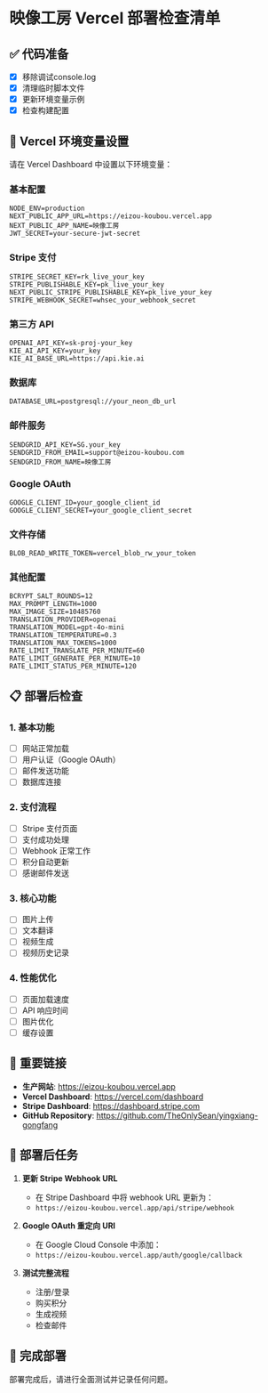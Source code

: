 # 映像工房 Vercel 部署检查清单

## ✅ 代码准备
- [x] 移除调试console.log
- [x] 清理临时脚本文件
- [x] 更新环境变量示例
- [x] 检查构建配置

## 🔧 Vercel 环境变量设置

请在 Vercel Dashboard 中设置以下环境变量：

### 基本配置
```
NODE_ENV=production
NEXT_PUBLIC_APP_URL=https://eizou-koubou.vercel.app
NEXT_PUBLIC_APP_NAME=映像工房
JWT_SECRET=your-secure-jwt-secret
```

### Stripe 支付
```
STRIPE_SECRET_KEY=rk_live_your_key
STRIPE_PUBLISHABLE_KEY=pk_live_your_key
NEXT_PUBLIC_STRIPE_PUBLISHABLE_KEY=pk_live_your_key
STRIPE_WEBHOOK_SECRET=whsec_your_webhook_secret
```

### 第三方 API
```
OPENAI_API_KEY=sk-proj-your_key
KIE_AI_API_KEY=your_key
KIE_AI_BASE_URL=https://api.kie.ai
```

### 数据库
```
DATABASE_URL=postgresql://your_neon_db_url
```

### 邮件服务
```
SENDGRID_API_KEY=SG.your_key
SENDGRID_FROM_EMAIL=support@eizou-koubou.com
SENDGRID_FROM_NAME=映像工房
```

### Google OAuth
```
GOOGLE_CLIENT_ID=your_google_client_id
GOOGLE_CLIENT_SECRET=your_google_client_secret
```

### 文件存储
```
BLOB_READ_WRITE_TOKEN=vercel_blob_rw_your_token
```

### 其他配置
```
BCRYPT_SALT_ROUNDS=12
MAX_PROMPT_LENGTH=1000
MAX_IMAGE_SIZE=10485760
TRANSLATION_PROVIDER=openai
TRANSLATION_MODEL=gpt-4o-mini
TRANSLATION_TEMPERATURE=0.3
TRANSLATION_MAX_TOKENS=1000
RATE_LIMIT_TRANSLATE_PER_MINUTE=60
RATE_LIMIT_GENERATE_PER_MINUTE=10
RATE_LIMIT_STATUS_PER_MINUTE=120
```

## 📋 部署后检查

### 1. 基本功能
- [ ] 网站正常加载
- [ ] 用户认证（Google OAuth）
- [ ] 邮件发送功能
- [ ] 数据库连接

### 2. 支付流程
- [ ] Stripe 支付页面
- [ ] 支付成功处理
- [ ] Webhook 正常工作
- [ ] 积分自动更新
- [ ] 感谢邮件发送

### 3. 核心功能
- [ ] 图片上传
- [ ] 文本翻译
- [ ] 视频生成
- [ ] 视频历史记录

### 4. 性能优化
- [ ] 页面加载速度
- [ ] API 响应时间
- [ ] 图片优化
- [ ] 缓存设置

## 🔗 重要链接

- **生产网站**: https://eizou-koubou.vercel.app
- **Vercel Dashboard**: https://vercel.com/dashboard
- **Stripe Dashboard**: https://dashboard.stripe.com
- **GitHub Repository**: https://github.com/TheOnlySean/yingxiang-gongfang

## 📝 部署后任务

1. **更新 Stripe Webhook URL**
   - 在 Stripe Dashboard 中将 webhook URL 更新为：
   - `https://eizou-koubou.vercel.app/api/stripe/webhook`

2. **Google OAuth 重定向 URI**
   - 在 Google Cloud Console 中添加：
   - `https://eizou-koubou.vercel.app/auth/google/callback`

3. **测试完整流程**
   - 注册/登录
   - 购买积分
   - 生成视频
   - 检查邮件

## 🚀 完成部署

部署完成后，请进行全面测试并记录任何问题。 